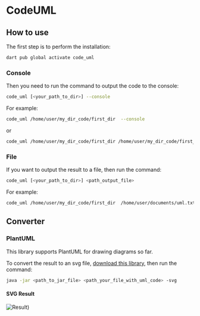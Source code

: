 # CodeUML

## How to use
The first step is to perform the installation:
```bash
dart pub global activate code_uml
```

### Console

Then you need to run the command to output the code to the console:
```bash
code_uml [<your_path_to_dir>] --console
```

For example:
```bash
code_uml /home/user/my_dir_code/first_dir  --console
```
or
```bash
code_uml /home/user/my_dir_code/first_dir /home/user/my_dir_code/first_dir --console
```

### File
If you want to output the result to a file, then run the command:
```bash
code_uml [<your_path_to_dir>] <path_output_file>
```

For example:
```bash
code_uml /home/user/my_dir_code/first_dir  /home/user/documents/uml.txt
```

## Converter

### PlantUML

This library supports PlantUML for drawing diagrams so far. 

To convert the result to an svg file, [download this library](https://github.com/plantuml/plantuml/releases), then run the command:
```bash
java -jar <path_to_jar_file> <path_your_file_with_uml_code> -svg
```

#### SVG Result
![Result]([https://myoctocat.com/assets/images/base-octocat.svg](https://github.com/chashkovdaniil/graph_analyzer/blob/main/example/example_of_provider.svg)https://github.com/chashkovdaniil/graph_analyzer/blob/main/example/example_of_provider.svg))
